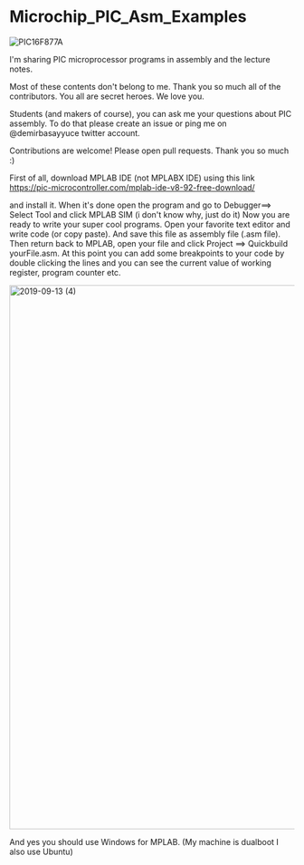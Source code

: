 # Microchip_PIC_Asm_Examples


![PIC16F877A](https://user-images.githubusercontent.com/8023150/65719485-9168b300-e0ae-11e9-83df-73e642c649fe.png)



I'm sharing PIC microprocessor programs in assembly and the lecture notes.

Most of these contents don't belong to me. Thank you so much all of the contributors. You all are secret heroes. We love you.

Students (and makers of course), you can ask me your questions about PIC assembly. To do that please create an issue or ping me on @demirbasayyuce twitter account. 

Contributions are welcome! Please open pull requests. Thank you so much :)

First of all, download MPLAB IDE (not MPLABX IDE) using this link https://pic-microcontroller.com/mplab-ide-v8-92-free-download/

and install it. When it's done open the program and go to Debugger==> Select Tool and click MPLAB SIM (i don't know why, just do it)
Now you are ready to write your super cool programs. Open your favorite text editor and write code (or copy paste). And save this file as assembly file (.asm file). Then return back to MPLAB, open your file and click Project ==> Quickbuild yourFile.asm. At this point you can add some breakpoints to your code by double clicking the lines and you can see the current value of working register, program counter etc. 


<img width="960" alt="2019-09-13 (4)" src="https://user-images.githubusercontent.com/8023150/64895093-6606b280-d630-11e9-899b-e0e2488ef810.png">

And yes you should use Windows for MPLAB. (My machine is dualboot I also use Ubuntu)
